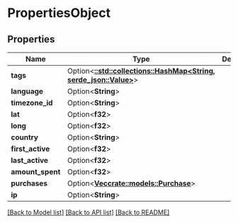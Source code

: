 # PropertiesObject

## Properties

Name | Type | Description | Notes
------------ | ------------- | ------------- | -------------
**tags** | Option<[**::std::collections::HashMap<String, serde_json::Value>**](serde_json::Value.md)> |  | [optional]
**language** | Option<**String**> |  | [optional]
**timezone_id** | Option<**String**> |  | [optional]
**lat** | Option<**f32**> |  | [optional]
**long** | Option<**f32**> |  | [optional]
**country** | Option<**String**> |  | [optional]
**first_active** | Option<**f32**> |  | [optional]
**last_active** | Option<**f32**> |  | [optional]
**amount_spent** | Option<**f32**> |  | [optional]
**purchases** | Option<[**Vec<crate::models::Purchase>**](Purchase.md)> |  | [optional]
**ip** | Option<**String**> |  | [optional]

[[Back to Model list]](../README.md#documentation-for-models) [[Back to API list]](../README.md#documentation-for-api-endpoints) [[Back to README]](../README.md)


